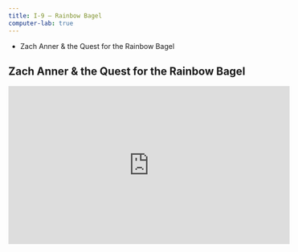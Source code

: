 ```yaml
---
title: I-9 — Rainbow Bagel
computer-lab: true
---
```


- Zach Anner & the Quest for the Rainbow Bagel

## Zach Anner & the Quest for the Rainbow Bagel

<iframe src="https://www.facebook.com/plugins/video.php?href=https%3A%2F%2Fwww.facebook.com%2Fcerebralpalsyfoundation%2Fvideos%2F1011012779031186%2F&show_text=0&width=560" width="560" height="315" style="border:none;overflow:hidden" scrolling="no" frameborder="0" allowTransparency="true" allowFullScreen="true"></iframe>



